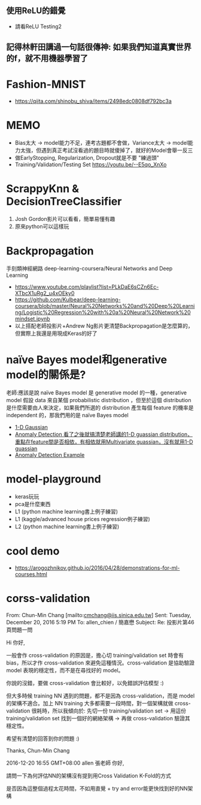 ## 使用ReLU的錯覺
 * 請看ReLU Testing2

## 記得林軒田講過一句話很傳神: 如果我們知道真實世界的f，就不用機器學習了

# Fashion-MNIST
 * https://qiita.com/shinobu_shiva/items/2498edc0808df792bc3a
 
# MEMO
 * Bias太大 -> model能力不足，連考古題都不會做，Variance太大 -> model能力太強，但遇到真正考試沒看過的題目時就傻掉了，就好的Model會舉一反三
 * 做EarlyStopping, Regularization, Dropout就是不要 "練過頭"
 * Training/Validation/Testing Set https://youtu.be/--E5qo_XnXo

# ScrappyKnn & DecisionTreeClassifier
 1. Josh Gordon影片可以看看，簡單易懂有趣
 2. 原來python可以這樣玩

# Backpropagation
手刻類神經網路 deep-learning-coursera/Neural Networks and Deep Learning
 * https://www.youtube.com/playlist?list=PLkDaE6sCZn6Ec-XTbcX1uRg2_u4xOEky0
 * https://github.com/Kulbear/deep-learning-coursera/blob/master/Neural%20Networks%20and%20Deep%20Learning/Logistic%20Regression%20with%20a%20Neural%20Network%20mindset.ipynb
 * 以上搭配老師投影片+Andrew Ng影片更清楚Backpropagation是怎麼算的，但實際上我還是用現成Keras的好了

# naïve Bayes model和generative model的關係是?
老師:應該是說 naïve Bayes model 是 generative model 的一種，generative model 假設 data 來自某個 probabilistic distribution ，但至於這個 distribution 是什麼需要由人來決定，如果我們所選的 distribution 產生每個 feature 的機率是 independent 的，那我們用的是 naïve Bayes model

* [1-D Gaussian](http://speech.ee.ntu.edu.tw/~tlkagk/courses/ML_2016/Lecture/Classification%20(v3).pdf#page=26)
* [Anomaly Detection 看了之後就搞清楚老師講的1-D guassian distribution，重點在feature間是否相依，有相依就用Multivariate guassian，沒有就用1-D guassian](https://marcovaldong.github.io/2016/04/11/Machine-Learning%E7%AC%AC%E4%B9%9D%E5%91%A8%E7%AC%94%E8%AE%B0%EF%BC%9A%E5%BC%82%E5%B8%B8%E6%A3%80%E6%B5%8B%E5%92%8C%E6%8E%A8%E8%8D%90%E7%B3%BB%E7%BB%9F/)
* [Anomaly Detection Example](https://github.com/aqibsaeed/Anomaly-Detection/blob/master/Anomaly%20Detection.ipynb)

# model-playground

* keras玩玩
* pca是什麼東西
* L1 (python machine learning書上例子練習)
* L1 (kaggle/advanced house prices regression例子練習)
* L2 (python machine learning書上例子練習)

# cool demo

* https://arogozhnikov.github.io/2016/04/28/demonstrations-for-ml-courses.html


# corss-validation

From: Chun-Min Chang [mailto:cmchang@iis.sinica.edu.tw] 
Sent: Tuesday, December 20, 2016 5:19 PM
To: allen_chien / 簡嘉懋
Subject: Re: 投影片第46頁問題一問

Hi 你好,

一般會作 cross-validation 的原因是，擔心切 training/validation set 時會有 bias，所以才作 cross-validation 來避免這種情況。cross-validation 是協助驗證 model 表現的穩定性，而不是在尋找好的 model。

你說的沒錯，要做 cross-validation 會比較好，以免錯誤評估模型 :)

但大多時候 training NN 遇到的問題，都不是因為 cross-validation，而是 model 的架構不適合。加上 NN training 大多都需要一段時間，對一個架構就做 cross-validation 很耗時，所以我傾向於:
先切一份 training/validation set -> 用這份 training/validation set 找到一個好的網絡架構 -> 再做 cross-validation 驗證其穩定性。

希望有清楚的回答到你的問題 :)

Thanks,
Chun-Min Chang

2016-12-20 16:55 GMT+08:00 allen
張老師 你好,
 
請問一下為何評估NN的架構沒有提到用Cross Validation K-Fold的方式
 
是否因為這整個過程太花時間，不如用直覺 + try and error能更快找到好的NN架構

